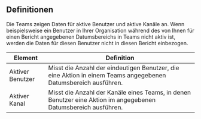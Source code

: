 ## <a name="definitions"></a>Definitionen

Die Teams zeigen Daten für aktive Benutzer und aktive Kanäle an. Wenn beispielsweise ein Benutzer in Ihrer Organisation während des von Ihnen für einen Bericht angegebenen Datumsbereichs in Teams nicht aktiv ist, werden die Daten für diesen Benutzer nicht in diesen Bericht einbezogen.

|Element  |Definition  |
|---------|---------|
|Aktiver Benutzer     |Misst die Anzahl der eindeutigen Benutzer, die eine Aktion in einem Teams angegebenen Datumsbereich ausführen.    |
|Aktiver Kanal    |Misst die Anzahl der Kanäle eines Teams, in denen Benutzer eine Aktion im angegebenen Datumsbereich ausführen.           |

